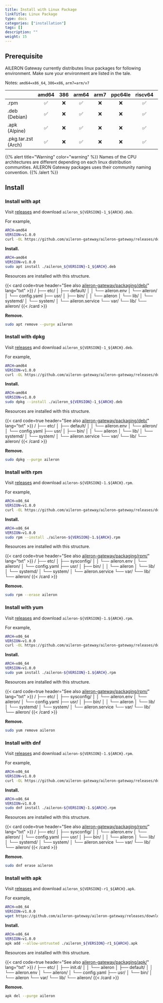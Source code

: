 ```yaml
---
title: Install with Linux Package
linkTitle: Linux Package
type: docs
categories: ["installation"]
tags: []
description: ""
weight: 15
---
```


## Prerequisite

AILERON Gateway currently distributes linux packages for following environment.
Make sure your environment are listed in the tale.

Notes: `amd64=x86_64`, `386=x86`, `arm7=arm/v7`

|  | amd64 | 386 | arm64 | arm7 | ppc64le | riscv64 | s390x |
| :- | :-: | :-: | :-: | :-: | :-: | :-: | :-: |
| .rpm | ✅ | ❌ | ✅ | ❌ | ❌ | ✅ | ❌ |
| .deb (Debian) | ✅ | ❌ | ✅ | ❌ | ❌ | ✅ | ❌ |
| .apk (Alpine) | ✅ | ❌ | ✅ | ❌ | ❌ | ✅ | ❌ |
| .pkg.tar.zst (Arch) | ✅ | ❌ | ✅ | ❌ | ❌ | ✅ | ❌ |

{{% alert title="Warning" color="warning" %}}
Names of the CPU architectures are different depending on each linux distribution communities.
AILERON Gateway packages uses their community naming convention.
{{% /alert %}}

## Install

### Install with apt

Visit [releases](https://github.com/aileron-gateway/aileron-gateway/releases) and download `aileron_${VERSION}-1_${ARCH}.deb`.

For example,

```bash
ARCH=amd64
VERSION=v1.0.0
curl -OL https://github.com/aileron-gateway/aileron-gateway/releases/download/${VERSION}/aileron_${VERSION}-1_${ARCH}.deb
```

**Install.**

```bash
ARCH=amd64
VERSION=v1.0.0
sudo apt install ./aileron_${VERSION}-1_${ARCH}.deb
```

Resources are installed with this structure.

{{< card code=true header="See also [aileron-gateway/packaging/deb/](https://github.com/aileron-gateway/aileron-gateway/tree/main/packaging/deb)" lang="txt" >}}
/
├── etc/
│   ├── default/
│   │   └── aileron.env
│   └── aileron/
│       └── config.yaml
├── usr/
│   ├── bin/
│   │   └── aileron
│   └── lib/
│       └── systemd/
│           └── system/
│               └── aileron.service
└── var/
    └── lib/
        └── aileron/
{{< /card >}}

**Remove.**

```bash
sudo apt remove --purge aileron
```

### Install with dpkg

Visit [releases](https://github.com/aileron-gateway/aileron-gateway/releases) and download `aileron_${VERSION}-1_${ARCH}.deb`.

For example,

```bash
ARCH=amd64
VERSION=v1.0.0
curl -OL https://github.com/aileron-gateway/aileron-gateway/releases/download/${VERSION}/aileron_${VERSION}-1_${ARCH}.deb
```

**Install.**

```bash
ARCH=amd64
VERSION=v1.0.0
sudo dpkg --install ./aileron_${VERSION}-1_${ARCH}.deb
```

Resources are installed with this structure.

{{< card code=true header="See also [aileron-gateway/packaging/deb/](https://github.com/aileron-gateway/aileron-gateway/tree/main/packaging/deb)" lang="txt" >}}
/
├── etc/
│   ├── default/
│   │   └── aileron.env
│   └── aileron/
│       └── config.yaml
├── usr/
│   ├── bin/
│   │   └── aileron
│   └── lib/
│       └── systemd/
│           └── system/
│               └── aileron.service
└── var/
    └── lib/
        └── aileron/
{{< /card >}}

**Remove.**

```bash
sudo dpkg --purge aileron
```

### Install with rpm

Visit [releases](https://github.com/aileron-gateway/aileron-gateway/releases) and download `aileron-${VERSION}-1.${ARCH}.rpm`.

For example,

```bash
ARCH=x86_64
VERSION=v1.0.0
curl -OL https://github.com/aileron-gateway/aileron-gateway/releases/download/${VERSION}/aileron-${VERSION}-1.${ARCH}.rpm
```

**Install.**

```bash
ARCH=x86_64
VERSION=v1.0.0
sudo rpm --install ./aileron-${VERSION}-1.${ARCH}.rpm
```

Resources are installed with this structure.

{{< card code=true header="See also [aileron-gateway/packaging/rpm/](https://github.com/aileron-gateway/aileron-gateway/tree/main/packaging/rpm)" lang="txt" >}}
/
├── etc/
│   ├── sysconfig/
│   │   └── aileron.env
│   └── aileron/
│       └── config.yaml
├── usr/
│   ├── bin/
│   │   └── aileron
│   └── lib/
│       └── systemd/
│           └── system/
│               └── aileron.service
└── var/
    └── lib/
        └── aileron/
{{< /card >}}

**Remove.**

```bash
sudo rpm --erase aileron
```

### Install with yum

Visit [releases](https://github.com/aileron-gateway/aileron-gateway/releases) and download `aileron-${VERSION}-1.${ARCH}.rpm`.

For example,

```bash
ARCH=x86_64
VERSION=v1.0.0
curl -OL https://github.com/aileron-gateway/aileron-gateway/releases/download/${VERSION}/aileron-${VERSION}-1.${ARCH}.rpm
```

**Install.**

```bash
ARCH=x86_64
VERSION=v1.0.0
sudo yum install ./aileron-${VERSION}-1.${ARCH}.rpm
```

Resources are installed with this structure.

{{< card code=true header="See also [aileron-gateway/packaging/rpm/](https://github.com/aileron-gateway/aileron-gateway/tree/main/packaging/rpm)" lang="txt" >}}
/
├── etc/
│   ├── sysconfig/
│   │   └── aileron.env
│   └── aileron/
│       └── config.yaml
├── usr/
│   ├── bin/
│   │   └── aileron
│   └── lib/
│       └── systemd/
│           └── system/
│               └── aileron.service
└── var/
    └── lib/
        └── aileron/
{{< /card >}}

**Remove.**

```bash
sudo yum remove aileron
```

### Install with dnf

Visit [releases](https://github.com/aileron-gateway/aileron-gateway/releases) and download `aileron-${VERSION}-1.${ARCH}.rpm`.

For example,

```bash
ARCH=x86_64
VERSION=v1.0.0
curl -OL https://github.com/aileron-gateway/aileron-gateway/releases/download/${VERSION}/aileron-${VERSION}-1.${ARCH}.rpm
```

**Install.**

```bash
ARCH=x86_64
VERSION=v1.0.0
sudo dnf install ./aileron-${VERSION}-1.${ARCH}.rpm
```

Resources are installed with this structure.

{{< card code=true header="See also [aileron-gateway/packaging/rpm/](https://github.com/aileron-gateway/aileron-gateway/tree/main/packaging/rpm)" lang="txt" >}}
/
├── etc/
│   ├── sysconfig/
│   │   └── aileron.env
│   └── aileron/
│       └── config.yaml
├── usr/
│   ├── bin/
│   │   └── aileron
│   └── lib/
│       └── systemd/
│           └── system/
│               └── aileron.service
└── var/
    └── lib/
        └── aileron/
{{< /card >}}

**Remove.**

```bash
sudo dnf erase aileron
```

### Install with apk

Visit [releases](https://github.com/aileron-gateway/aileron-gateway/releases) and download `aileron_${VERSION}-r1_${ARCH}.apk`.

For example,

```bash
ARCH=x86_64
VERSION=v1.0.0
wget https://github.com/aileron-gateway/aileron-gateway/releases/download/${VERSION}/aileron_${VERSION}-r1_${ARCH}.apk
```

**Install.**

```bash
ARCH=x86_64
VERSION=v1.0.0
apk add --allow-untrusted ./aileron_${VERSION}-r1_${ARCH}.apk 
```

Resources are installed with this structure.

{{< card code=true header="See also [aileron-gateway/packaging/apk/](https://github.com/aileron-gateway/aileron-gateway/tree/main/packaging/apk)" lang="txt" >}}
/
├── etc/
│   ├── init.d/
│   │   └── aileron
│   ├── default/
│   │   └── aileron.env
│   └── aileron/
│       └── config.yaml
├── usr/
│   └── bin/
│       └── aileron
└── var/
    └── lib/
        └── aileron/
{{< /card >}}

**Remove.**

```bash
apk del --purge aileron
```
